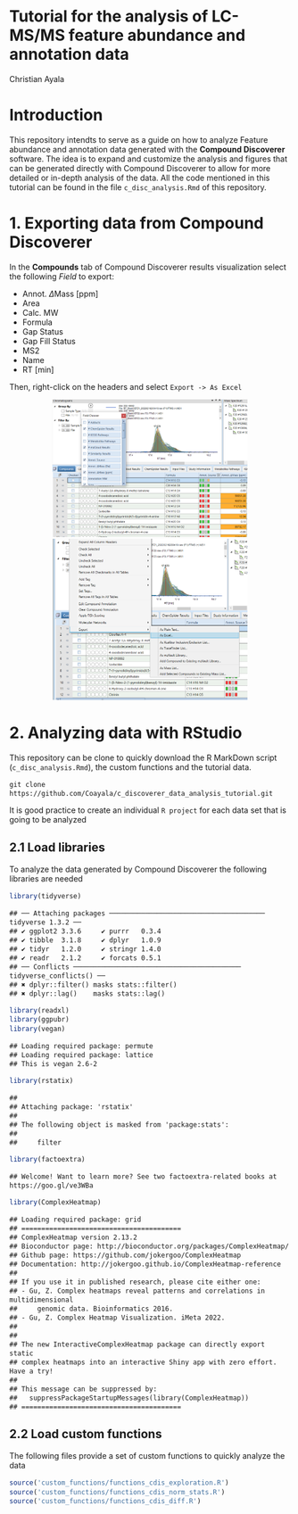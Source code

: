 Tutorial for the analysis of LC-MS/MS feature abundance and annotation
data
================
Christian Ayala

# Introduction

This repository intendts to serve as a guide on how to analyze Feature
abundance and annotation data generated with the **Compound Discoverer**
software. The idea is to expand and customize the analysis and figures
that can be generated directly with Compound Discoverer to allow for
more detailed or in-depth analysis of the data. All the code mentioned
in this tutorial can be found in the file `c_disc_analysis.Rmd` of this
repository.

# 1. Exporting data from Compound Discoverer

In the **Compounds** tab of Compound Discoverer results visualization
select the following *Field* to export:

-   Annot. $\Delta$Mass \[ppm\]
-   Area
-   Calc. MW
-   Formula
-   Gap Status
-   Gap Fill Status
-   MS2
-   Name
-   RT \[min\]

Then, right-click on the headers and select `Export -> As Excel`

<p align="center">
<img src="pics/c_discoverer_fields.png" width="350" title="Selecting Fields in Compound Discoverer">
<img src="pics/c_discoverer_export_excel.png" width="350" title="Export as an Excel File">
</p>

# 2. Analyzing data with RStudio

This repository can be clone to quickly download the R MarkDown script
(`c_disc_analysis.Rmd`), the custom functions and the tutorial data.

    git clone https://github.com/Coayala/c_discoverer_data_analysis_tutorial.git

It is good practice to create an individual `R project` for each data
set that is going to be analyzed

## 2.1 Load libraries

To analyze the data generated by Compound Discoverer the following
libraries are needed

``` r
library(tidyverse)
```

    ## ── Attaching packages ─────────────────────────────────────── tidyverse 1.3.2 ──
    ## ✔ ggplot2 3.3.6     ✔ purrr   0.3.4
    ## ✔ tibble  3.1.8     ✔ dplyr   1.0.9
    ## ✔ tidyr   1.2.0     ✔ stringr 1.4.0
    ## ✔ readr   2.1.2     ✔ forcats 0.5.1
    ## ── Conflicts ────────────────────────────────────────── tidyverse_conflicts() ──
    ## ✖ dplyr::filter() masks stats::filter()
    ## ✖ dplyr::lag()    masks stats::lag()

``` r
library(readxl)
library(ggpubr)
library(vegan)
```

    ## Loading required package: permute
    ## Loading required package: lattice
    ## This is vegan 2.6-2

``` r
library(rstatix)
```

    ## 
    ## Attaching package: 'rstatix'
    ## 
    ## The following object is masked from 'package:stats':
    ## 
    ##     filter

``` r
library(factoextra)
```

    ## Welcome! Want to learn more? See two factoextra-related books at https://goo.gl/ve3WBa

``` r
library(ComplexHeatmap)
```

    ## Loading required package: grid
    ## ========================================
    ## ComplexHeatmap version 2.13.2
    ## Bioconductor page: http://bioconductor.org/packages/ComplexHeatmap/
    ## Github page: https://github.com/jokergoo/ComplexHeatmap
    ## Documentation: http://jokergoo.github.io/ComplexHeatmap-reference
    ## 
    ## If you use it in published research, please cite either one:
    ## - Gu, Z. Complex heatmaps reveal patterns and correlations in multidimensional 
    ##     genomic data. Bioinformatics 2016.
    ## - Gu, Z. Complex Heatmap Visualization. iMeta 2022.
    ## 
    ## 
    ## The new InteractiveComplexHeatmap package can directly export static 
    ## complex heatmaps into an interactive Shiny app with zero effort. Have a try!
    ## 
    ## This message can be suppressed by:
    ##   suppressPackageStartupMessages(library(ComplexHeatmap))
    ## ========================================

## 2.2 Load custom functions

The following files provide a set of custom functions to quickly analyze
the data

``` r
source('custom_functions/functions_cdis_exploration.R')
source('custom_functions/functions_cdis_norm_stats.R')
source('custom_functions/functions_cdis_diff.R')
```
